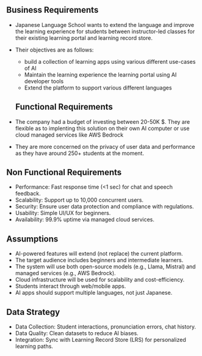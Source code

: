 




## Business Requirements

- Japanese Language School wants to extend the language and improve the learning experience for students between instructor-led classes for their existing learning portal and learning record store.

- Their objectives are as follows:

  - build a collection of learning apps using various different use-cases of AI
  - Maintain the learning experience the learning portal using AI developer tools
  - Extend the platform to support various different languages

  ## Functional Requirements 

- The company had a budget of investing between 20-50K $. They are flexible as to implenting this solution on their own AI computer or use cloud managed services like AWS Bedrock
- They are more concerned on the privacy of user data and performance as they have around 250+ students at the moment.


## Non Functional Requirements

- Performance: Fast response time (<1 sec) for chat and speech feedback.
- Scalability: Support up to 10,000 concurrent users.
- Security: Ensure user data protection and compliance with regulations.
- Usability: Simple UI/UX for beginners.
- Availability: 99.9% uptime via managed cloud services.


## Assumptions

- AI-powered features will extend (not replace) the current platform.
- The target audience includes beginners and intermediate learners.
- The system will use both open-source models (e.g., Llama, Mistral) and managed services (e.g., AWS Bedrock).
- Cloud infrastructure will be used for scalability and cost-efficiency.
- Students interact through web/mobile apps.
- AI apps should support multiple languages, not just Japanese.

## Data Strategy
- Data Collection: Student interactions, pronunciation errors, chat history.
- Data Quality: Clean datasets to reduce AI biases.
- Integration: Sync with Learning Record Store (LRS) for personalized learning paths.




